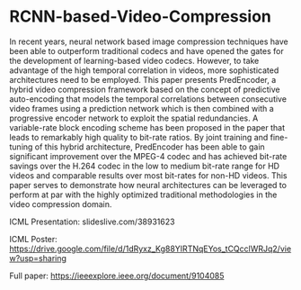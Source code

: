 # RCNN-based-Video-Compression

In recent years, neural network based image compression techniques have been able to outperform traditional codecs and have opened the gates for the development of learning-based video codecs. However, to take advantage of the high temporal correlation in videos, more sophisticated architectures need to be employed. This paper presents PredEncoder, a hybrid video compression framework based on the concept of predictive auto-encoding that models the temporal correlations between consecutive video frames using a prediction network which is then combined with a progressive encoder network to exploit the spatial redundancies. A variable-rate block encoding scheme has been proposed in the paper that leads to remarkably high quality to bit-rate ratios. By joint training and fine-tuning of this hybrid architecture, PredEncoder has been able to gain significant improvement over the MPEG-4 codec and has achieved bit-rate savings over the H.264 codec in the low to medium bit-rate range for HD videos and comparable results over most bit-rates for non-HD videos. This paper serves to demonstrate how neural architectures can be leveraged to perform at par with the highly optimized traditional methodologies in the video compression domain.

ICML Presentation: slideslive.com/38931623

ICML Poster: https://drive.google.com/file/d/1dRyxz_Kg88YIRTNqEYos_tCQcclWRJq2/view?usp=sharing

Full paper: https://ieeexplore.ieee.org/document/9104085
